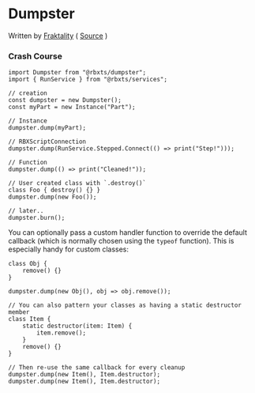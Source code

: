 # Dumpster

Written by [Fraktality](https://www.github.com/Fraktality) ( [Source](https://gist.github.com/Fraktality/f0ab4ad950698e9f08bb01bea486845e) )

### Crash Course
```TS
import Dumpster from "@rbxts/dumpster";
import { RunService } from "@rbxts/services";

// creation
const dumpster = new Dumpster();
const myPart = new Instance("Part");

// Instance
dumpster.dump(myPart);

// RBXScriptConnection
dumpster.dump(RunService.Stepped.Connect(() => print("Step!")));

// Function
dumpster.dump(() => print("Cleaned!"));

// User created class with `.destroy()`
class Foo { destroy() {} }
dumpster.dump(new Foo());

// later..
dumpster.burn();
```
You can optionally pass a custom handler function to override the default callback (which is normally chosen using the `typeof` function). This is especially handy for custom classes:
```TS
class Obj {
	remove() {}
}

dumpster.dump(new Obj(), obj => obj.remove());

// You can also pattern your classes as having a static destructor member
class Item {
	static destructor(item: Item) {
		item.remove();
	}
	remove() {}
}

// Then re-use the same callback for every cleanup
dumpster.dump(new Item(), Item.destructor);
dumpster.dump(new Item(), Item.destructor);
```
